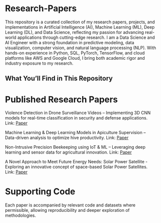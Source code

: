 # Research-Papers
This repository is a curated collection of my research papers, projects, and implementations in Artificial Intelligence (AI), Machine Learning (ML), Deep Learning (DL), and Data Science, reflecting my passion for advancing real-world applications through cutting-edge research.
I am a Data Science and AI Engineer with a strong foundation in predictive modeling, data visualization, computer vision, and natural language processing (NLP). With hands-on experience in Python, SQL, PyTorch, TensorFlow, and cloud platforms like AWS and Google Cloud, I bring both academic rigor and industry exposure to my research.

## What You’ll Find in This Repository

# Published Research Papers

Violence Detection in Drone Surveillance Videos – Implementing 3D CNN models for real-time classification in security and defense applications. Link: [Paper](https://link.springer.com/chapter/10.1007/978-981-99-0838-7_60)

Machine Learning & Deep Learning Models in Apiculture Supervision – Data-driven analysis to optimize hive productivity. Link: [Paper](https://informaticsjournals.co.in/index.php/jmmf/article/view/47319)

Non-Intrusive Precision Beekeeping using IoT & ML – Leveraging deep learning and sensor data for agricultural innovation. Link: [Paper](https://ieeexplore.ieee.org/abstract/document/9915828)

A Novel Approach to Meet Future Energy Needs: Solar Power Satellite - Exploring an innovative concept of space-based Solar Power Satellites. Link: [Paper](https://iafastro.directory/iac/paper/id/63305/summary/)

# Supporting Code
Each paper is accompanied by relevant code and datasets where permissible, allowing reproducibility and deeper exploration of methodologies.
